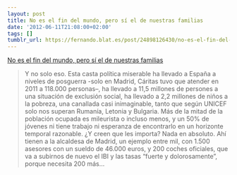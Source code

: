 ```yaml
---
layout: post
title: No es el fin del mundo, pero sí el de nuestras familias
date: '2012-06-11T21:08:00+02:00'
tags: []
tumblr_url: https://fernando.blat.es/post/24898126430/no-es-el-fin-del-mundo-pero-s%C3%AD-el-de-nuestras
---
```

[No es el fin del mundo, pero sí el de nuestras familias](http://www.cotizalia.com/opinion/disparate-economico/2012/06/11/no-es-el-fin-del-mundo-pero-si-el-de-nuestras-familias-7126/)  

> Y no solo eso. Esta casta política miserable ha llevado a España a niveles de posguerra -solo en Madrid, Cáritas tuvo que atender en 2011 a 118.000 personas–, ha llevado a 11,5 millones de persones a una situación de exclusión social, ha llevado a 2,2 millones de niños a la pobreza, una canallada casi inimaginable, tanto que según UNICEF solo nos superan Rumanía, Letonia y Bulgaria. Más de la mitad de la población ocupada es mileurista o incluso menos, y un 50% de jóvenes ni tiene trabajo ni esperanza de encontrarlo en un horizonte temporal razonable. ¿Y creen que les importa? Nada en absoluto. Ahí tienen a la alcaldesa de Madrid, un ejemplo entre mil, con 1.500 asesores con un sueldo de 46.000 euros, y 200 coches oficiales, que va a subirnos de nuevo el IBI y las tasas “fuerte y dolorosamente”, porque necesita 200 más…
